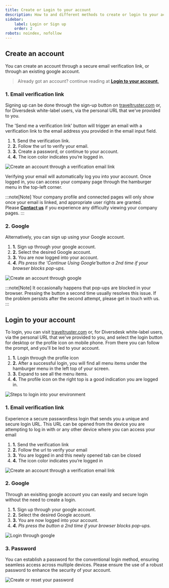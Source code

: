 ```yaml
---
title: Create or Login to your account
description: How to and different methods to create or login to your account
sidebar:
    label: Login or Sign up
    order: 2
robots: noindex, nofollow
---
```


## Create an account
You can create an account through a secure email verification link, or through an existing google account. 

> Already got an account? continue reading at [**Login to your account**.](/user_manual/login/#login-to-your-account)

### 1. Email verification link
Signing up can be done through the sign-up button on [traveltruster.com](https://www.traveltruster.com/?modal=account&flow=signup) or, for Diversdesk white-label users, via the personal URL that we've provided to you.<br>

The 'Send me a verification link' button will trigger an email with a verification link to the email address you provided in the email input field.
1. **1.** Send the verification link.
2. **2.** Follow the url to verify your email.
3. **3.** Create a password, or continue to your account.
4. **4.** The icon color indicates you’re logged in.

![Create an account through a verification email link](/images/Create_an_account_using_verification_email.png)

Verifying your email will automatically log you into your account. Once logged in, you can access your company page through the hamburger menu in the top-left corner.

:::note[Note]
Your company profile and connected pages will only show once your email is linked, and appropriate user rights are granted.
</br>Please [**Contact us**](mailto:info@traveltruster.com?subject=Issues%20viewing%20my%20company%20page)  if you experience any difficulty viewing your company pages.
:::

### 2. Google 
Alternatively, you can sign up using your Google account.
1. **1.** Sign up through your google account.
2. **2.** Select the desired Google account.
3. **3.** You are now logged into your account.
4. ***4.** Pls press the 'Continue Using Google'button a 2nd time if your browser blocks pop-ups.* 

![Create an account through google](/images/Create_an_account_through_Google.png)

:::note[Note]
It occasionally happens that pop-ups are blocked in your browser. Pressing the button a second time usually resolves this issue. If the problem persists after the second attempt, please get in touch with us.
:::

## Login to your account
To login, you can visit [traveltruster.com](https://www.traveltruster.com/?modal=account&flow=signin) or, for Diversdesk white-label users, via the personal URL that we've provided to you, and select the login button for desktop or the profile icon on mobile phone.
From there you can follow the prompt, and you'll be led to your account.
1. **1.** Login through the profile icon 
2. **2.** After a successful login, you will find all menu items under the hamburger menu in the left top of your screen.
3. **3.** Expand to see all the menu items.
4. **4.** The profile icon on the right top is a good indication you are logged in. 

![Steps to login into your environment](/images/Login_steps.png)

### 1. Email verification link
Experience a secure passwordless login that sends you a unique and secure login URL. This URL can be opened from the device you are attempting to log in with or any other device where you can access your email
1. **1.** Send the verification link
2. **2.** Follow the url to verify your email
3. **3.** You are logged in and this newly opened tab can be closed
4. **4.** The icon color indicates you’re logged in

![Create an account through a verification email link](/images/Login_with_verification_email.png)

### 2. Google 
Through an exisiting google account you can easily and secure login without the need to create a login.
1. **1.** Sign up through your google account.
2. **2.** Select the desired Google account.
3. **3.** You are now logged into your account.
4. ***4.** Pls press the button a 2nd time if your browser blocks pop-ups.*

![Login through google](/images/Login_through_google.png)

### 3. Password 
You can establish a password for the conventional login method, ensuring seamless access across multiple devices. Please ensure the use of a robust password to enhance the security of your account.

![Create or reset your password](/images/reset_password.png)






